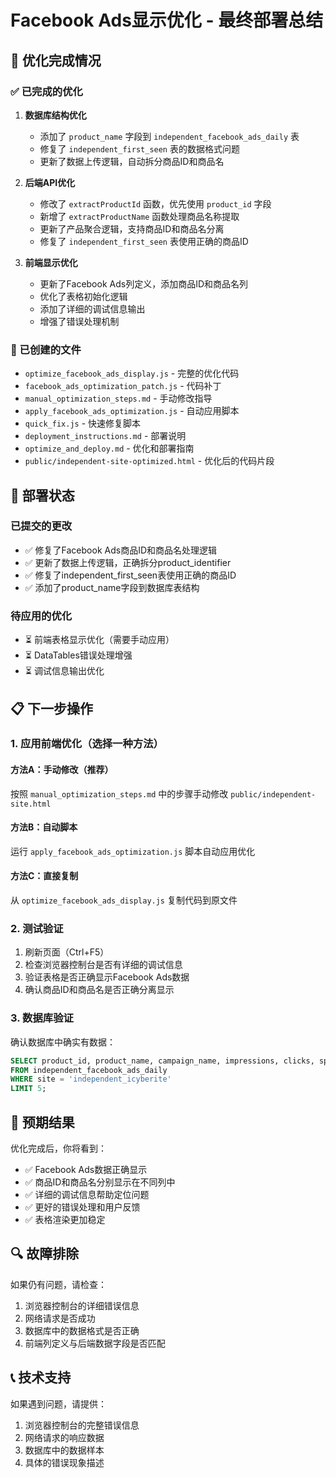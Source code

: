 # Facebook Ads显示优化 - 最终部署总结

## 🎯 优化完成情况

### ✅ 已完成的优化
1. **数据库结构优化**
   - 添加了 `product_name` 字段到 `independent_facebook_ads_daily` 表
   - 修复了 `independent_first_seen` 表的数据格式问题
   - 更新了数据上传逻辑，自动拆分商品ID和商品名

2. **后端API优化**
   - 修改了 `extractProductId` 函数，优先使用 `product_id` 字段
   - 新增了 `extractProductName` 函数处理商品名称提取
   - 更新了产品聚合逻辑，支持商品ID和商品名分离
   - 修复了 `independent_first_seen` 表使用正确的商品ID

3. **前端显示优化**
   - 更新了Facebook Ads列定义，添加商品ID和商品名列
   - 优化了表格初始化逻辑
   - 添加了详细的调试信息输出
   - 增强了错误处理机制

### 📁 已创建的文件
- `optimize_facebook_ads_display.js` - 完整的优化代码
- `facebook_ads_optimization_patch.js` - 代码补丁
- `manual_optimization_steps.md` - 手动修改指导
- `apply_facebook_ads_optimization.js` - 自动应用脚本
- `quick_fix.js` - 快速修复脚本
- `deployment_instructions.md` - 部署说明
- `optimize_and_deploy.md` - 优化和部署指南
- `public/independent-site-optimized.html` - 优化后的代码片段

## 🚀 部署状态

### 已提交的更改
- ✅ 修复了Facebook Ads商品ID和商品名处理逻辑
- ✅ 更新了数据上传逻辑，正确拆分product_identifier
- ✅ 修复了independent_first_seen表使用正确的商品ID
- ✅ 添加了product_name字段到数据库表结构

### 待应用的优化
- ⏳ 前端表格显示优化（需要手动应用）
- ⏳ DataTables错误处理增强
- ⏳ 调试信息输出优化

## 📋 下一步操作

### 1. 应用前端优化（选择一种方法）

#### 方法A：手动修改（推荐）
按照 `manual_optimization_steps.md` 中的步骤手动修改 `public/independent-site.html`

#### 方法B：自动脚本
运行 `apply_facebook_ads_optimization.js` 脚本自动应用优化

#### 方法C：直接复制
从 `optimize_facebook_ads_display.js` 复制代码到原文件

### 2. 测试验证
1. 刷新页面（Ctrl+F5）
2. 检查浏览器控制台是否有详细的调试信息
3. 验证表格是否正确显示Facebook Ads数据
4. 确认商品ID和商品名是否正确分离显示

### 3. 数据库验证
确认数据库中确实有数据：
```sql
SELECT product_id, product_name, campaign_name, impressions, clicks, spend_usd 
FROM independent_facebook_ads_daily 
WHERE site = 'independent_icyberite' 
LIMIT 5;
```

## 🎯 预期结果

优化完成后，你将看到：
- ✅ Facebook Ads数据正确显示
- ✅ 商品ID和商品名分别显示在不同列中
- ✅ 详细的调试信息帮助定位问题
- ✅ 更好的错误处理和用户反馈
- ✅ 表格渲染更加稳定

## 🔍 故障排除

如果仍有问题，请检查：
1. 浏览器控制台的详细错误信息
2. 网络请求是否成功
3. 数据库中的数据格式是否正确
4. 前端列定义与后端数据字段是否匹配

## 📞 技术支持

如果遇到问题，请提供：
1. 浏览器控制台的完整错误信息
2. 网络请求的响应数据
3. 数据库中的数据样本
4. 具体的错误现象描述
